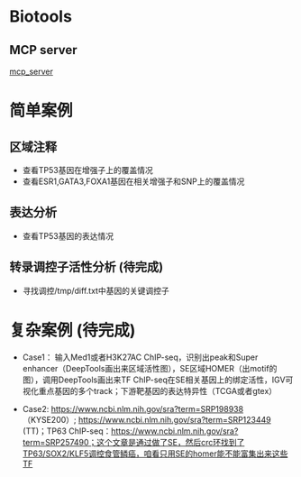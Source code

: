 # Biotools

## MCP server

[mcp_server](mcp_server)

# 简单案例

## 区域注释

- 查看TP53基因在增强子上的覆盖情况
- 查看ESR1,GATA3,FOXA1基因在相关增强子和SNP上的覆盖情况

## 表达分析

- 查看TP53基因的表达情况

## 转录调控子活性分析 (待完成)

- 寻找调控/tmp/diff.txt中基因的关键调控子

# 复杂案例 (待完成)

- Case1：
  输入Med1或者H3K27AC ChIP-seq，识别出peak和Super enhancer（DeepTools画出来区域活性图），SE区域HOMER（出motif的图），调用DeepTools画出来TF ChIP-seq在SE相关基因上的绑定活性，IGV可视化重点基因的多个track；下游靶基因的表达特异性（TCGA或者gtex）

- Case2:
  https://www.ncbi.nlm.nih.gov/sra?term=SRP198938  （KYSE200）; 
  https://www.ncbi.nlm.nih.gov/sra?term=SRP123449 (TT)；TP63 ChIP-seq：https://www.ncbi.nlm.nih.gov/sra?term=SRP257490；这个文章是通过做了SE，然后crc环找到了TP63/SOX2/KLF5调控食管鳞癌，咱看只用SE的homer能不能富集出来这些TF
